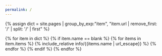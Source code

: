 ```yaml
---
permalink: /
---
```


{% assign dict = site.pages | group_by_exp:"item", "item.url | remove_first: '/' | split: '/' | first" %}

{% for item in dict %}
  {% if item.name == blank %}
    {% for items in item.items %}
{% include_relative info/{{items.name | url_escape}} %}
    {% endfor %}
  {% endif %}
{% endfor %}
